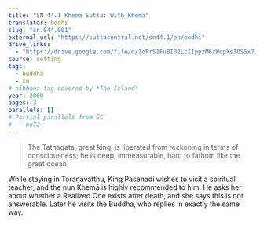 ```yaml
---
title: "SN 44.1 Khemā Sutta: With Khemā"
translator: bodhi
slug: "sn.044.001"
external_url: "https://suttacentral.net/sn44.1/en/bodhi"
drive_links:
  - "https://drive.google.com/file/d/1oPrS1FuBI02LcIIppzM6xWcpXsIOSSx7/view?usp=drivesdk"
course: setting
tags:
  - buddha
  - sn
# nibbana tag covered by *The Island*
year: 2000
pages: 3
parallels: []
# Partial parallels from SC
#  - mn72
---
```


> The Tathagata, great king, is liberated from reckoning in terms of consciousness; he is deep, immeasurable, hard to fathom like the great ocean.

While staying in Toraṇavatthu, King Pasenadi wishes to visit a spiritual teacher, and the nun Khemā is highly recommended to him.
He asks her about whether a Realized One exists after death, and she says this is not answerable. Later he visits the Buddha, who replies in exactly the same way.
